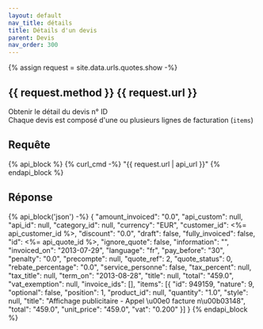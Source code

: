 ```yaml
---
layout: default
nav_title: détails
title: Détails d'un devis
parent: Devis
nav_order: 300
---
```

{% assign request = site.data.urls.quotes.show -%}
## {{ request.method }} {{ request.url }}

Obtenir le détail du devis n° ID<br/>
Chaque devis est composé d'une ou plusieurs lignes de facturation (`items`)

## Requête

{% api_block %}
{% curl_cmd -%}
"{{ request.url | api_url }}"
{% endapi_block %}

## Réponse

{% api_block('json') -%}
{
  "amount_invoiced": "0.0",
  "api_custom": null,
  "api_id": null,
  "category_id": null,
  "currency": "EUR",
  "customer_id": <%= api_customer_id %>,
  "discount": "0.0",
  "draft": false,
  "fully_invoiced": false,
  "id": <%= api_quote_id %>,
  "ignore_quote": false,
  "information": "",
  "invoiced_on": "2013-07-29",
  "language": "fr",
  "pay_before": "30",
  "penalty": "0.0",
  "precompte": null,
  "quote_ref": 2,
  "quote_status": 0,
  "rebate_percentage": "0.0",
  "service_personne": false,
  "tax_percent": null,
  "tax_title": null,
  "term_on": "2013-08-28",
  "title": null,
  "total": "459.0",
  "vat_exemption": null,
  "invoice_ids": [],
  "items": [{
  "id": 949159,
  "nature": 9,
  "optional": false,
  "position": 1,
  "product_id": null,
  "quantity": "1.0",
  "style": null,
  "title": "Affichage publicitaire - Appel \u00e0 facture n\u00b03148",
  "total": "459.0",
  "unit_price": "459.0",
  "vat": "0.200"
  }]
}
{% endapi_block %}
